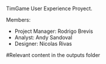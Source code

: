TimGame
User Experience Proyect.

Members: 
- Project Manager: Rodrigo Brevis
- Analyst: Andy Sandoval
- Designer: Nicolas Rivas

#Relevant content in the outputs folder
